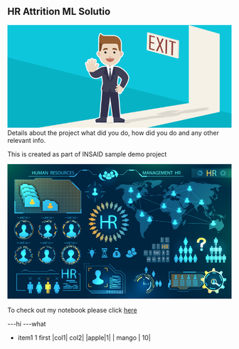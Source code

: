 
## HR Attrition ML Solutio


![enter image description here](https://github.com/patnamashok/hr-employee-attrition/blob/main/Attrtion.png?raw=true)
Details about the project what did you do, how did you do and any other relevant info.

This is created as part of INSAID sample demo project 

![enter image description here](https://github.com/patnamashok/hr-employee-attrition/blob/main/hr-analytics-10.jpg?raw=true)

To check out my notebook please click [here](https://github.com/patnamashok/hr-employee-attrition/blob/main/HR_Analytics.ipynb)


---hi
---what
- item1
1 first
|col1|  col2|
|apple|1|
| mango |  10|
